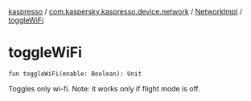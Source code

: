 [kaspresso](../../index.md) / [com.kaspersky.kaspresso.device.network](../index.md) / [NetworkImpl](index.md) / [toggleWiFi](./toggle-wi-fi.md)

# toggleWiFi

`fun toggleWiFi(enable: Boolean): Unit`

Toggles only wi-fi. Note: it works only if flight mode is off.

